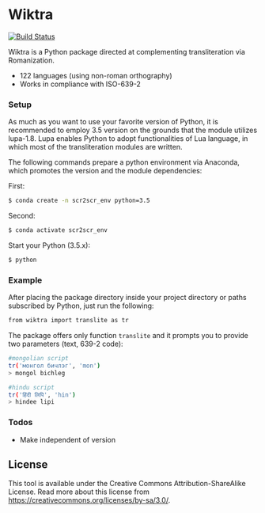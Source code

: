 # Wiktra

[![Build Status](https://travis-ci.org/joemccann/dillinger.svg?branch=master)]()

Wiktra is a Python package directed at complementing transliteration via Romanization.
  
  - 122 languages (using non-roman orthography)
  - Works in compliance with ISO-639-2

### Setup

As much as you want to use your favorite version of Python, it is recommended to employ 3.5 version on the grounds that the module utilizes lupa-1.8. Lupa enables Python to adopt functionalities of Lua language, in which most of the transliteration modules are written.

The following commands prepare a python environment via Anaconda, which promotes the version and the module dependencies:

First:
```sh
$ conda create -n scr2scr_env python=3.5
```

Second:
```sh
$ conda activate scr2scr_env
```

Start your Python (3.5.x):
```sh
$ python
```
### Example

After placing the package directory inside your project directory or paths subscribed by Python, just run the following:

```sh
from wiktra import translite as tr
```
The package offers only function `translite` and it prompts you to provide two parameters (text, 639-2 code):

```sh
#mongolian script
tr('монгол бичлэг', 'mon')
> mongol bichleg

#hindu script
tr('हिंदी लिपि', 'hin')
> hindee lipi
```

### Todos

 - Make independent of version

License
----

This tool is available under the Creative Commons Attribution-ShareAlike License. Read more about this license from https://creativecommons.org/licenses/by-sa/3.0/.
